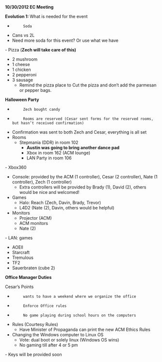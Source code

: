 <strong>10/30/2012      EC Meeting</strong>

<strong>Evolution 1: </strong>What is needed for the event

-          Soda
<ul>
	<li>Cans vs 2L</li>
	<li>Need more soda for this event? Or use what we have</li>
</ul>
-          Pizza (<strong>Zech will take care of this)</strong>
<ul>
	<li>2 mushroom</li>
	<li>1 cheese</li>
	<li>1 chicken</li>
	<li>2 pepperoni</li>
	<li>3 sausage
<ul>
	<li>Remind the pizza place to Cut the pizza and don’t add the parmesan or pepper bags.</li>
</ul>
</li>
</ul>
<strong>Halloween Party</strong>

-          Zech bought candy

-          Rooms are reserved (Cesar sent forms for the reserved rooms, but hasn’t received confirmation)
<ul>
	<li>Confirmation was sent to both Zech and Cesar, everything is all set</li>
	<li>Rooms
<ul>
	<li>Stepmania (DDR) in room 102
<ul>
	<li><strong>Austin was going to bring another dance pad</strong></li>
	<li>Xbox in room 162 (ACM lounge)</li>
	<li>LAN Party in room 106</li>
</ul>
</li>
</ul>
</li>
</ul>
-          Xbox360
<ul>
	<li>Console: provided by the ACM (1 controller), Cesar (2 controller), Nate (1 controller), Zech (1 controller)
<ul>
	<li>Extra controllers will be provided by Brady (1), David (2), others would be nice and welcomed!</li>
</ul>
</li>
	<li>Games
<ul>
	<li>Halo: Reach (Zech, Davin, Brady, Trevor)</li>
	<li>L4D2 (Nate (2), Davin, others would be helpful)</li>
</ul>
</li>
	<li>Monitors
<ul>
	<li>Projector (ACM)</li>
	<li>ACM monitors</li>
	<li>Nate (2)</li>
</ul>
</li>
</ul>
-          LAN: games
<ul>
	<li>AOEII</li>
	<li>Starcraft</li>
	<li>Tremulous</li>
	<li>TF2</li>
	<li>Sauerbraten (cube 2)</li>
</ul>
<strong>Office Manager Duties</strong>

Cesar’s Points

-          wants to have a weekend where we organize the office

-          Enforce Office rules

-          No game playing during school hours on the computers
<ul>
	<li>Rules (Courtesy Rules)
<ul>
	<li>Have Minister of Propaganda can print the new ACM Ethics Rules</li>
</ul>
</li>
	<li>Changing the Windows computer to Linux OS
<ul>
	<li>Vote: dual boot or solely linux (Windows OS wins)</li>
	<li>No gaming till after 4 or 5 pm</li>
</ul>
</li>
</ul>
-          Keys will be provided soon

&nbsp;